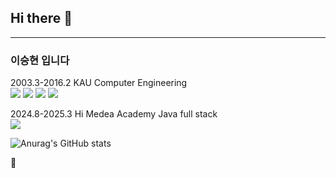## Hi there 👋
---

### 이승현 입니다

2003.3-2016.2 KAU Computer Engineering  
<img src="https://img.shields.io/badge/C-A8B9CC?style=for-the-badge&logo=C&logoColor=FFF"/>
<img src="https://img.shields.io/badge/java-007396?style=for-the-badge&logo=OpenJDK&logoColor=white">
<img src="https://img.shields.io/badge/Javascript-F7DF1E?style=for-the-badge&logo=javascript&logoColor=FFF"/> 
<img src="https://img.shields.io/badge/jquery-0769AD?style=for-the-badge&logo=jquery&logoColor=FFF"/>







2024.8-2025.3 Hi Medea Academy Java full stack  
<img src="https://img.shields.io/badge/Spring-6DB33F?style=for-the-badge&logo=Spring&logoColor=white">






![Anurag's GitHub stats](https://github-readme-stats.vercel.app/api?username=apexape84&show_icons=true&theme=radical)

🐽
<!--
**apexape84/apexape84** is a ✨ _special_ ✨ repository because its `README.md` (this file) appears on your GitHub profile.

Here are some ideas to get you started:

- 🔭 I’m currently working on ...
- 🌱 I’m currently learning ...
- 👯 I’m looking to collaborate on ...
- 🤔 I’m looking for help with ...
- 💬 Ask me about ...
- 📫 How to reach me: ...
- 😄 Pronouns: ...
- ⚡ Fun fact: ...
-->
